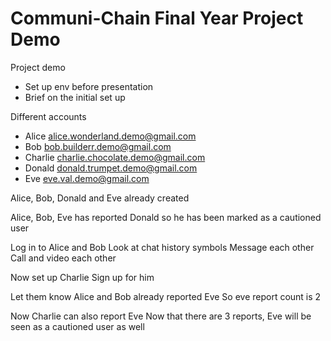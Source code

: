 # Communi-Chain Final Year Project Demo

Project demo

- Set up env before presentation
- Brief on the initial set up

Different accounts

- Alice alice.wonderland.demo@gmail.com
- Bob bob.builderr.demo@gmail.com
- Charlie charlie.chocolate.demo@gmail.com
- Donald donald.trumpet.demo@gmail.com
- Eve eve.val.demo@gmail.com

Alice, Bob, Donald and Eve already created

Alice, Bob, Eve has reported Donald so he has been marked as a cautioned user

Log in to Alice and Bob
Look at chat history symbols
Message each other
Call and video each other

Now set up Charlie
Sign up for him

Let them know Alice and Bob already reported Eve
So eve report count is 2

Now Charlie can also report Eve
Now that there are 3 reports, Eve will be seen as a cautioned user as well
